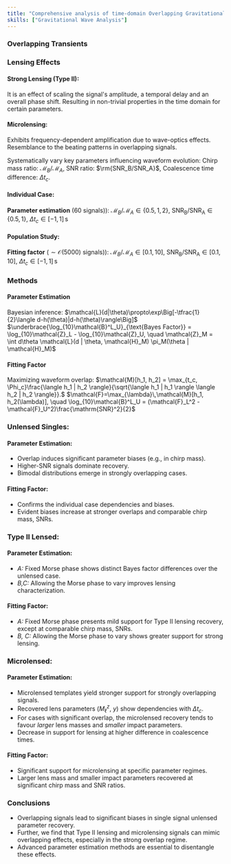 ```yaml
---
title: "Comprehensive analysis of time-domain Overlapping Gravitational Wave Transients"
skills: ["Gravitational Wave Analysis"]
---
```


### Overlapping Transients

### Lensing Effects
#### **Strong Lensing (Type II):** 
It is an effect of scaling the signal's amplitude, a temporal delay and an overall phase shift. Resulting in non-trivial properties in the time domain for certain parameters.
#### **Microlensing:** 
Exhibits frequency-dependent amplification due to wave-optics effects. Resemblance to the beating patterns in overlapping signals.

Systematically vary key parameters influencing waveform evolution: Chirp mass ratio: $\mathcal{M}_B/\mathcal{M}_A$, SNR ratio: $\rm{SNR_B/SNR_A}$, Coalescence time difference: $\Delta t_c$.
#### **Individual Case:** 
**Parameter estimation** (60 signals)): $\mathcal{M}_B/\mathcal{M}_A \in \{0.5,\,1,\,2\}$, $\mathrm{SNR_B/SNR_A} \in \{0.5,\,1\}$, $\Delta t_c \in [-1,\,1]\,$s
#### **Population Study:**
**Fitting factor** ($\sim\mathcal{O}$(5000) signals)): $\mathcal{M}_B/\mathcal{M}_A \in [0.1,\,10]$, $\mathrm{SNR_B/SNR_A} \in [0.1,\,10]$, $\Delta t_c \in [-1,\,1]\,$s

### Methods
#### Parameter Estimation
Bayesian inference: $\mathcal{L}(d|\theta)\propto\exp\Big[-\tfrac{1}{2}\langle d-h(\theta)|d-h(\theta)\rangle\Big]$
$\underbrace{\log_{10}\mathcal{B}^L_U}_{\text{Bayes Factor}} = \log_{10}\mathcal{Z}_L - \log_{10}\mathcal{Z}_U, \quad \mathcal{Z}_M = \int d\theta \mathcal{L}(d | \theta, \mathcal{H}_M) \pi_M(\theta | \mathcal{H}_M)$

#### Fitting Factor 
Maximizing waveform overlap: $\mathcal{M}[h_1, h_2] = \max_{t_c, \Phi_c}\frac{\langle h_1 | h_2 \rangle}{\sqrt{\langle h_1 | h_1 \rangle \langle h_2 | h_2 \rangle}}.$
$\mathcal{F}=\max_{\lambda}\,\mathcal{M}[h_1, h_2(\lambda)], \quad \log_{10}\mathcal{B}^L_U = (\mathcal{F}_L^2 - \mathcal{F}_U^2)\frac{\mathrm{SNR}^2}{2}$

### Unlensed Singles:
#### Parameter Estimation:
- Overlap induces significant parameter biases (e.g., in chirp mass).
- Higher-SNR signals dominate recovery.
- Bimodal distributions emerge in strongly overlapping cases.

#### Fitting Factor:
- Confirms the individual case dependencies and biases. 
- Evident biases increase at stronger overlaps and comparable chirp mass, SNRs.

### Type II Lensed:
#### Parameter Estimation: 
- _A:_ Fixed Morse phase shows distinct Bayes factor differences over the unlensed case.
- _B,C:_ Allowing the Morse phase to vary improves lensing characterization.

#### Fitting Factor:
- _A:_ Fixed Morse phase presents mild support for Type II lensing recovery, except at comparable chirp mass, SNRs.
- _B, C:_ Allowing the Morse phase to vary shows greater support for strong lensing.

### Microlensed:
#### Parameter Estimation:
- Microlensed templates yield stronger support for strongly overlapping signals.
- Recovered lens parameters ($M_\ell^z$, $y$) show dependencies with $\Delta t_c$.
- For cases with significant overlap, the microlensed recovery tends to favour _larger_ lens masses and _smaller_ impact parameters. 
- Decrease in support for lensing at higher difference in coalescence times.

#### Fitting Factor:
- Significant support for microlensing at specific parameter regimes.
- Larger lens mass and smaller impact parameters recovered at significant chirp mass and SNR ratios.

### Conclusions
- Overlapping signals lead to significant biases in single signal unlensed parameter recovery.
- Further, we find that Type II lensing and microlensing signals can mimic overlapping effects, especially in the strong overlap regime.
- Advanced parameter estimation methods are essential to disentangle these effects.

<div id="ref-r1" class="refdef" style="display:none">
  <div class="ref-entry">
    <strong>Rao, N. et al.,</strong> Comprehensive analysis of time-domain overlapping gravitational wave transients I: A Lensing Study. arXiv, 2025.
  </div>
</div>

<div id="ref-r2" class="refdef" style="display:none">
  <div class="ref-entry">
    <strong>Samajdar, A. et al.,</strong> Biases in parameter estimation from overlapping gravitational-wave signals in the third-generation detector era. Physical Review D 2021 <a href="https://doi.org/10.1103/PhysRevD.104.044003" target="_blank" rel="noopener">*</a>
  </div>
</div>

<div id="ref-r3" class="refdef" style="display:none">
  <div class="ref-entry">
    <strong>Relton, P. and Raymond, V.,</strong> Parameter estimation bias from overlapping binary black hole events in second generation interferometers. Physical Review D 2021 <a href="https://doi.org/10.1103/PhysRevD.104.084039" target="_blank" rel="noopener">*</a>
  </div>
</div>

<div id="ref-r4" class="refdef" style="display:none">
  <div class="ref-entry">
    <strong>Janquart, J. et al.,</strong> Analyses of overlapping gravitational wave signals using hierarchical subtraction and joint parameter estimation. Monthly Notices of the Royal Astronomical Society 2023 <a href="https://doi.org/10.1093/mnras/stad1542" target="_blank" rel="noopener">*</a>
  </div>
</div>

<div id="ref-r5" class="refdef" style="display:none">
  <div class="ref-entry">
    <strong>Veitch, J. and Vecchio, A.,</strong> Bayesian coherent analysis of in-spiral gravitational wave signals with a detector network. Physical Review D 2010 <a href="https://doi.org/10.1103/PhysRevD.81.062003" target="_blank" rel="noopener">*</a>
  </div>
</div>

<div id="ref-r6" class="refdef" style="display:none">
  <div class="ref-entry">
    <strong>Owen, B.J.,</strong> Search templates for gravitational waves from inspiraling binaries: Choice of template spacing. Physical Review D 1996 <a href="https://doi.org/10.1103/PhysRevD.53.6749" target="_blank" rel="noopener">*</a>
  </div>
</div>
